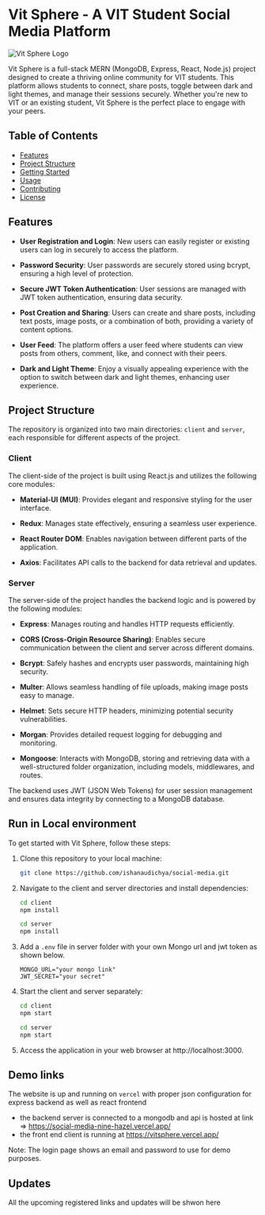 # Vit Sphere - A VIT Student Social Media Platform

![Vit Sphere Logo](./client/public/logo.png)

Vit Sphere is a full-stack MERN (MongoDB, Express, React, Node.js) project designed to create a thriving online community for VIT students. This platform allows students to connect, share posts, toggle between dark and light themes, and manage their sessions securely. Whether you're new to VIT or an existing student, Vit Sphere is the perfect place to engage with your peers.

## Table of Contents

- [Features](#features)
- [Project Structure](#project-structure)
- [Getting Started](#getting-started)
- [Usage](#usage)
- [Contributing](#contributing)
- [License](#license)

## Features

- **User Registration and Login**: New users can easily register or existing users can log in securely to access the platform.

- **Password Security**: User passwords are securely stored using bcrypt, ensuring a high level of protection.

- **Secure JWT Token Authentication**: User sessions are managed with JWT token authentication, ensuring data security.

- **Post Creation and Sharing**: Users can create and share posts, including text posts, image posts, or a combination of both, providing a variety of content options.

- **User Feed**: The platform offers a user feed where students can view posts from others, comment, like, and connect with their peers.

- **Dark and Light Theme**: Enjoy a visually appealing experience with the option to switch between dark and light themes, enhancing user experience.

## Project Structure

The repository is organized into two main directories: `client` and `server`, each responsible for different aspects of the project.

### Client

The client-side of the project is built using React.js and utilizes the following core modules:

- **Material-UI (MUI)**: Provides elegant and responsive styling for the user interface.

- **Redux**: Manages state effectively, ensuring a seamless user experience.

- **React Router DOM**: Enables navigation between different parts of the application.

- **Axios**: Facilitates API calls to the backend for data retrieval and updates.

### Server

The server-side of the project handles the backend logic and is powered by the following modules:

- **Express**: Manages routing and handles HTTP requests efficiently.

- **CORS (Cross-Origin Resource Sharing)**: Enables secure communication between the client and server across different domains.

- **Bcrypt**: Safely hashes and encrypts user passwords, maintaining high security.

- **Multer**: Allows seamless handling of file uploads, making image posts easy to manage.

- **Helmet**: Sets secure HTTP headers, minimizing potential security vulnerabilities.

- **Morgan**: Provides detailed request logging for debugging and monitoring.

- **Mongoose**: Interacts with MongoDB, storing and retrieving data with a well-structured folder organization, including models, middlewares, and routes.

The backend uses JWT (JSON Web Tokens) for user session management and ensures data integrity by connecting to a MongoDB database.

## Run in Local environment

To get started with Vit Sphere, follow these steps:

1. Clone this repository to your local machine:

   ```bash
   git clone https://github.com/ishanaudichya/social-media.git
   ```

2. Navigate to the client and server directories and install dependencies:

   ```bash
   cd client
   npm install
   ```

   ```bash
   cd server
   npm install
   ```

3. Add a `.env` file in server folder with your own Mongo url and jwt token as shown below.
   ```
   MONGO_URL="your mongo link"
   JWT_SECRET="your secret"
   ```
4. Start the client and server separately:
   ```bash
   cd client
   npm start
   ```
   ```bash
   cd server
   npm start
   ```
5. Access the application in your web browser at http://localhost:3000.

## Demo links

The website is up and running on `vercel` with proper json configuration for express backend as well as react frontend

- the backend server is connected to a mongodb and api is hosted at link => https://social-media-nine-hazel.vercel.app/
- the front end client is running at https://vitsphere.vercel.app/

Note: The login page shows an email and password to use for demo purposes.

## Updates

All the upcoming registered links and updates will be shwon here
